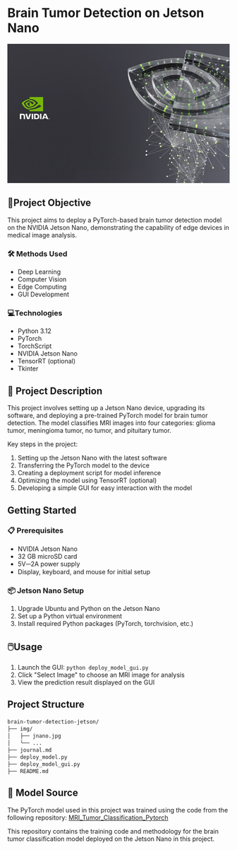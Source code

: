 # Brain Tumor Detection on Jetson Nano

![Jetson Nano](img/jnano.jpg)

## 🎯Project Objective
This project aims to deploy a PyTorch-based brain tumor detection model on the NVIDIA Jetson Nano, demonstrating the capability of edge devices in medical image analysis.

### 🛠️ Methods Used
- Deep Learning
- Computer Vision
- Edge Computing
- GUI Development

### 💻Technologies
- Python 3.12
- PyTorch
- TorchScript
- NVIDIA Jetson Nano
- TensorRT (optional)
- Tkinter

## 📝 Project Description
This project involves setting up a Jetson Nano device, upgrading its software, and deploying a pre-trained PyTorch model for brain tumor detection. The model classifies MRI images into four categories: glioma tumor, meningioma tumor, no tumor, and pituitary tumor.

Key steps in the project:
1. Setting up the Jetson Nano with the latest software
2. Transferring the PyTorch model to the device
3. Creating a deployment script for model inference
4. Optimizing the model using TensorRT (optional)
5. Developing a simple GUI for easy interaction with the model

## Getting Started

### 📋 Prerequisites
- NVIDIA Jetson Nano
- 32 GB microSD card
- 5V⎓2A power supply
- Display, keyboard, and mouse for initial setup

### 📦 Jetson Nano Setup
1. Upgrade Ubuntu and Python on the Jetson Nano
2. Set up a Python virtual environment
3. Install required Python packages (PyTorch, torchvision, etc.)

## 🖱️Usage
1. Launch the GUI: `python deploy_model_gui.py`
2. Click "Select Image" to choose an MRI image for analysis
3. View the prediction result displayed on the GUI

## Project Structure

```
brain-tumor-detection-jetson/
├── img/
│   ├── jnano.jpg
│   └── ...
├── journal.md
├── deploy_model.py
├── deploy_model_gui.py
├── README.md
```

## 🔗 Model Source
The PyTorch model used in this project was trained using the code from the following repository:
[MRI_Tumor_Classification_Pytorch](https://github.com/ansamz/MRI_Tumor_Classification_Pytorch)

This repository contains the training code and methodology for the brain tumor classification model deployed on the Jetson Nano in this project.
